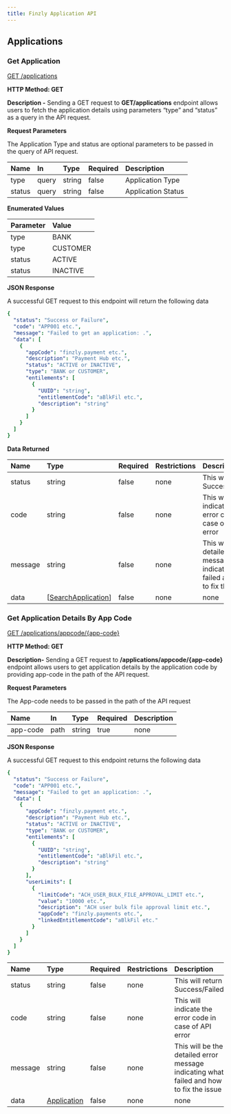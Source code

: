 ```yaml
---
title: Finzly Application API
---
```




## **Applications**
### **Get Application**
[GET /applications](https://finzlyconnect-api-developer-portal.redoc.ly/openapi/userreference/operation/getApplication/)

**HTTP Method: GET**

**Description -** Sending a GET request to **GET/applications** endpoint allows users to fetch the application details using parameters “type” and “status” as a query in the API request.

**Request Parameters**

The Application Type and status are optional parameters to be passed in the query of API request.

|**Name** |**In**|**Type**|**Required**|**Description**|
| :- | :- | :- | :- | :- |
|type|query|string|false|Application Type|
|status|query|string|false|Application Status|


**Enumerated Values**

|**Parameter**|**Value**|
| :- | :- |
|type|BANK|
|type|CUSTOMER|
|status|ACTIVE|
|status|INACTIVE|

**JSON Response**

A successful GET request to this endpoint will return the following data 

```yaml Before
{
  "status": "Success or Failure",
  "code": "APP001 etc.",
  "message": "Failed to get an application: .",
  "data": [
    {
      "appCode": "finzly.payment etc.",
      "description": "Payment Hub etc.",
      "status": "ACTIVE or INACTIVE",
      "type": "BANK or CUSTOMER",
      "entilements": [
        {
          "UUID": "string",
          "entitlementCode": "aBlkFil etc.",
          "description": "string"
        }
      ]
    }
  ]
}
```
**Data Returned**


|**Name**|**Type**|**Required**|**Restrictions**|**Description**|
| :- | :- | :- | :- | :- |
|status|string|false|none|This will return Success/Failed|
|code|string|false|none|This will indicate the error code in case of API error|
|message|string|false|none|This will be the detailed error message indicating what failed and how to fix the issue|
|data|[[SearchApplication](https://finzlyconnect-api-developer-portal.redoc.ly/openapi/userreference/operation/getApplication/)]|false|none|none|

### **Get Application Details By App Code**	

[GET /applications/appcode/{app-code}](https://finzlyconnect-api-developer-portal.redoc.ly/openapi/userreference/operation/getApplicationDetailsByAppCode/)

**HTTP Method: GET**

**Description-** Sending a GET request to **/applications/appcode/{app-code}** endpoint allows users to get application details by the application code by providing app-code in the path of the API request.

**Request Parameters**

The App-code needs to be passed in the path of the API request


|**Name** |**In**|**Type**|**Required**|**Description**|
| :- | :- | :- | :- | :- |
|app-code|path|string|true|none|


**JSON Response**

A successful GET request to this endpoint returns the following data 

```yaml Before
{
  "status": "Success or Failure",
  "code": "APP001 etc.",
  "message": "Failed to get an application: .",
  "data": [
    {
      "appCode": "finzly.payment etc.",
      "description": "Payment Hub etc.",
      "status": "ACTIVE or INACTIVE",
      "type": "BANK or CUSTOMER",
      "entilements": [
        {
          "UUID": "string",
          "entitlementCode": "aBlkFil etc.",
          "description": "string"
        }
      ],
      "userLimits": [
        {
          "limitCode": "ACH_USER_BULK_FILE_APPROVAL_LIMIT etc.",
          "value": "10000 etc.",
          "description": "ACH user bulk file approval limit etc.",
          "appCode": "finzly.payments etc.",
          "linkedEntitlementCode": "aBlkFil etc."
        }
      ]
    }
  ]
}

```

|**Name**|**Type**|**Required**|**Restrictions**|**Description**|
| :- | :- | :- | :- | :- |
|status|string|false|none|This will return Success/Failed|
|code|string|false|none|This will indicate the error code in case of API error|
|message|string|false|none|This will be the detailed error message indicating what failed and how to fix the issue|
|data|[Application](https://finzlyconnect-api-developer-portal.redoc.ly/openapi/userreference/operation/getApplicationDetailsByAppCode/)|false|none|none|

